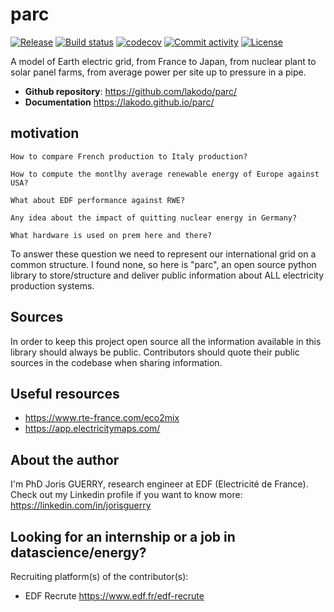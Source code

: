 # parc

[![Release](https://img.shields.io/github/v/release/lakodo/parc)](https://img.shields.io/github/v/release/lakodo/parc)
[![Build status](https://img.shields.io/github/actions/workflow/status/lakodo/parc/main.yml?branch=main)](https://github.com/lakodo/parc/actions/workflows/main.yml?query=branch%3Amain)
[![codecov](https://codecov.io/gh/lakodo/parc/branch/main/graph/badge.svg)](https://codecov.io/gh/lakodo/parc)
[![Commit activity](https://img.shields.io/github/commit-activity/m/lakodo/parc)](https://img.shields.io/github/commit-activity/m/lakodo/parc)
[![License](https://img.shields.io/github/license/lakodo/parc)](https://img.shields.io/github/license/lakodo/parc)

A model of Earth electric grid, from France to Japan, from nuclear plant to solar panel farms, from average power per site up to pressure in a pipe.

- **Github repository**: <https://github.com/lakodo/parc/>
- **Documentation** <https://lakodo.github.io/parc/>

## motivation

>

    How to compare French production to Italy production?

    How to compute the montlhy average renewable energy of Europe against USA?

    What about EDF performance against RWE?

    Any idea about the impact of quitting nuclear energy in Germany?

    What hardware is used on prem here and there?

To answer these question we need to represent our international grid on a common structure. I found none, so here is "parc", an open source python library to store/structure and deliver public information about ALL electricity production systems.

## Sources

In order to keep this project open source all the information available in this library should always be public. Contributors should quote their public sources in the codebase when sharing information.

## Useful resources

- <https://www.rte-france.com/eco2mix>
- <https://app.electricitymaps.com/>

## About the author

I'm PhD Joris GUERRY, research engineer at EDF (Electricité de France). Check out my Linkedin profile if you want to know more: <https://linkedin.com/in/jorisguerry>

## Looking for an internship or a job in datascience/energy?

Recruiting platform(s) of the contributor(s):

- EDF Recrute <https://www.edf.fr/edf-recrute>
